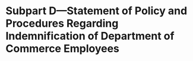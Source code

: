 # Subpart D—Statement of Policy and Procedures Regarding Indemnification of Department of Commerce Employees

